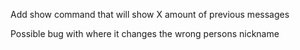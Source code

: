 Add show command that will show X amount of previous messages

Possible bug with <changenickname> where it changes the wrong persons nickname
